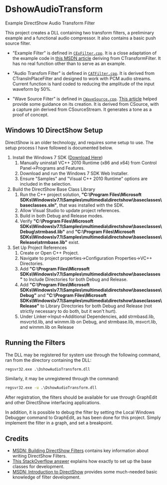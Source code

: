 # DshowAudioTransform
Example DirectShow Audio Transform Filter

This project creates a DLL containing two transform filters, a preliminary example and a functional audio compressor. It also contains a basic push source filter.

* "Example Filter" is defined in [`CExFilter.cpp`](DshowAudioTransform/CExFilter.cpp). It is a close adaptation of the example code in [this MSDN article](https://msdn.microsoft.com/en-us/library/dd391015(v=VS.85).aspx) deriving from CTransformFilter. It has no real function other than to serve as an example.

* "Audio Transfom Filter" is defined in [`CATFilter.cpp`](DshowAudioTransform/CATFilter.cpp). It is derived from CTransInPlaceFilter and designed to work with PCM audio streams. Current function is hard coded to reducing the amplitude of the input waveform by 50%.

* "Wave Source Filter" is defined in [`CWaveSource.cpp`](DshowAudioTransform/CWaveSource.cpp). [This article](https://msdn.microsoft.com/en-us/library/windows/desktop/dd757807(v=vs.85).aspx) helped provide some guidance on its creation. It is derived from CSource, with a capture pin derived from CSourceStream. It generates a tone as a proof of concept.

## Windows 10 DirectShow Setup

DirectShow is an older technology, and requires some setup to use. The setup process I have followed is documented below.

1. Install the Windows 7 SDK ([Download Here](https://www.microsoft.com/en-us/download/details.aspx?id=8279))
    1. Manually uninstall VC++ 2010 Runtime (x86 and x64) from Control Panel->Programs and Features.
    2. Download and run the Windows 7 SDK Web Installer.
    3. Ensure "Samples" and "Visual C++ 2010 Runtime" options are included in the selection.
2. Build the DirectShow Base Class Library
    1. Run the C++ project solution, **"C:\Program Files\Microsoft SDKs\Windows\v7.1\Samples\multimedia\directshow\baseclasses\baseclasses.sln"**, that was installed with the SDK.
    2. Allow Visual Studio to update project references.
    3. Build in both Debug and Release modes.
    4. Verify **"C:\Program Files\Microsoft SDKs\Windows\v7.1\Samples\multimedia\directshow\baseclasses\Debug\strmbasd.lib"** and **"C:\Program Files\Microsoft SDKs\Windows\v7.1\Samples\multimedia\directshow\baseclasses\Release\strmbase.lib"** exist.
3. Set Up Project References
    1. Create or Open C++ Project.
    2. Navigate to project properties->Configuration Properties->VC++ Directories.
    3. Add **"C:\Program Files\Microsoft SDKs\Windows\v7.1\Samples\multimedia\directshow\baseclasses"** to Include Directories for both Debug and Release.
    4. Add **"C:\Program Files\Microsoft SDKs\Windows\v7.1\Samples\multimedia\directshow\baseclasses\Debug"** and **"C:\Program Files\Microsoft SDKs\Windows\v7.1\Samples\multimedia\directshow\baseclasses\Release"** to Library Directories for both Debug and Release (not strictly necessary to do both, but it won't hurt).
    5. Under Linker->Input->Additional Dependencies, add strmbasd.lib, msvcrtd.lib, and winmm.lib on Debug, and strmbase.lib, msvcrt.lib, and winmm.lib on Release

## Running the Filters

The DLL may be registered for system use through the following command, ran from the directory containing the DLL:

```cmd
regsvr32.exe .\DshowAudioTransform.dll
```

Similarly, it may be unregistered through the command:

```cmd
regsvr32.exe -u .\DshowAudioTransform.dll
```

After registration, the filters should be available for use through GraphEdit and other DirectShow interfacing applications.

In addition, it is possible to debug the filter by setting the Local Windows Debugger command to GraphEdit, as has been done for this project. Simply implement the filter in a graph, and set a breakpoint.

## Credits

* [MSDN: Building DirectShow Filters](https://msdn.microsoft.com/en-us/library/windows/desktop/dd318238(v=vs.85).aspx) contains key information about writing DirectShow Filters.
* [This StackOverflow answer](http://stackoverflow.com/a/3483072) explains how exactly to set up the base classes for development.
* [MSDN: Introduction to DirectShow](https://msdn.microsoft.com/en-us/library/windows/desktop/dd390354(v=vs.85).aspx) provides some much-needed basic knowledge of filter development.
